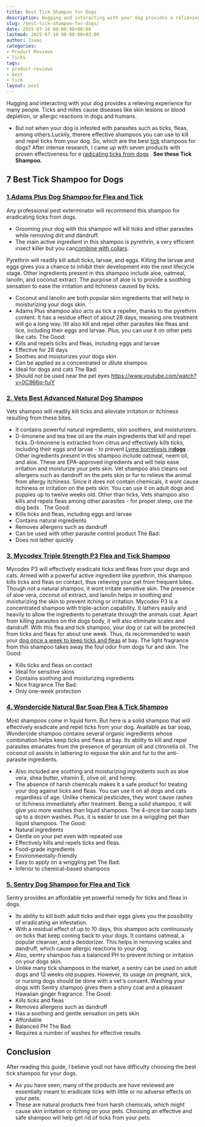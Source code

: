 ```yaml
---
title: Best Tick Shampoo for Dogs
description: Hugging and interacting with your dog provides a relieving experience for many people. Ticks and mites cause diseases like skin lesions or blood depletion, or...
slug: /best-tick-shampoo-for-dogs/
date: 2025-07-10 00:00:00+00:00
lastmod: 2025-07-10 00:00:00+03:00
author: Isaac
categories:
- Product Reviews
- Ticks
tags:
- product-reviews
- best
- tick
layout: post
---
```

Hugging and interacting with your dog provides a relieving experience for many people. Ticks and mites cause diseases like skin lesions or blood depletion, or allergic reactions in dogs and humans.
- But not when your dog is infested with parasites such as ticks, fleas, among others.Luckily, therere effective shampoos you can use to kill and repel ticks from your dog.
So, which are the best [tick](https://pestpolicy.com/best-tick-collars-for-dogs/) shampoos for dogs?
After intense research, I came up with seven products with proven effectiveness for e
[radicating ticks from dogs](https://www.banglajol.info/index.php/JAVAR/article/view/19632)
.
**See these Tick Shampoo.**
## 7 Best Tick Shampoo for Dogs
### [1.**Adams Plus Dog Shampoo for Flea and Tick**](https://www.amazon.com/dp/B004KDRGD2/?tag=p-policy-20)
Any professional pest exterminator will recommend this shampoo for eradicating ticks from dogs.
- Grooming your dog with this shampoo will kill ticks and other parasites while removing dirt and dandruff.
- The main active ingredient in this shampoo is pyrethrin, a very efficient insect killer but you can[combine with collars](https://pestpolicy.com/best-tick-collars-for-dogs/).

Pyrethrin will readily kill adult ticks, larvae, and eggs. Killing the larvae and eggs gives you a chance to inhibit their development into the next lifecycle stage.
Other ingredients present in this shampoo include aloe, oatmeal, lanolin, and coconut extract.
The purpose of aloe is to provide a soothing sensation to ease the irritation and itchiness caused by ticks.
- Coconut and lanolin are both popular skin ingredients that will help in moisturizing your dogs skin.
- Adams Plus shampoo also acts as tick a repeller, thanks to the pyrethrin content.
It has a residue effect of about 28 days, meaning one treatment will go a long way.
Itll also kill and repel other parasites like fleas and lice, including their eggs and larvae. Plus, you can use it on other pets like cats.
The Good:
- Kills and repels ticks and fleas, including eggs and larvae
- Effective for 28 days
- Soothes and moisturizes your dogs skin
- Can be applied as a concentrated or dilute shampoo
- Ideal for dogs and cats
The Bad:
- Should not be used near the pet eyes
https://www.youtube.com/watch?v=0C966q-fuiY
### [2. Vets Best Advanced Natural Dog Shampoo](https://www.amazon.com/dp/B07F44G1LS/?tag=p-policy-20)
Vets shampoo will readily kill ticks and alleviate irritation or itchiness resulting from these bites.
- It contains powerful natural ingredients, skin soothers, and moisturizers.
- D-limonene and tea tree oil are the main ingredients that kill and repel ticks.
D-limonene is extracted from citrus and effectively kills ticks, including their eggs and larvae - to prevent
[Lyme borreliosis in**dogs**](https://www.sciencedirect.com/science/article/abs/pii/S0195561610000987?via%3Dihub)
.
Other ingredients present in this shampoo include oatmeal, neem oil, and aloe. These are EPA-approved ingredients and will help ease irritation and moisturize your pets skin.
Vet shampoo also cleans out allergens such as dandruff on the pets skin or fur to relieve the animal from allergy itchiness.
Since it does not contain chemicals, it wont cause itchiness or irritation on the pets skin.
You can use it on adult dogs and puppies up to twelve weeks old. Other than ticks, Vets shampoo also kills and repels fleas among other parasites - for proper sleep, use the
dog beds
.
The Good:
- Kills ticks and fleas, including eggs and larvae
- Contains natural ingredients
- Removes allergens such as dandruff
- Can be used with other parasite control product
The Bad:
- Does not lather quickly
### [**3. Mycodex Triple Strength P3 Flea and Tick Shampoo**](https://www.amazon.com/dp/B004C3R9WI/?tag=p-policy-20)
Mycodex P3 will effectively eradicate ticks and fleas from your dogs and cats.
Armed with a powerful active ingredient like pyrethrin, this shampoo kills ticks and fleas on contact, thus relieving your pet from frequent bites.
Though not a natural shampoo, it wont irritate sensitive skin. The presence of aloe vera, coconut oil extract, and lanolin helps in soothing and moisturizing the skin to prevent itching or irritation.
Mycodex P3 is a concentrated shampoo with triple-action capability. It lathers easily and heavily to allow the ingredients to penetrate through the animals coat.
Apart from killing parasites on the dogs body, it will also eliminate scales and dandruff.
With this flea and tick shampoo, your dog or cat will be protected from ticks and fleas for about one week.
Thus, its recommended to wash your
[dog once a week to keep ticks and fleas](https://pestpolicy.com/best-flea-combs-for-dogs/)
at bay. The light fragrance from this shampoo takes away the foul odor from dogs fur and skin.
The Good:
- Kills ticks and fleas on contact
- Ideal for sensitive skins
- Contains soothing and moisturizing ingredients
- Nice fragrance
The Bad:
- Only one-week protection
### [**4. Wondercide Natural Bar Soap Flea & Tick Shampoo**](https://www.amazon.com/dp/B0758WGJTG/?tag=p-policy-20)
Most shampoos come in liquid form. But here is a solid shampoo that will effectively eradicate and repel ticks from your dog.
Available as bar soap, Wondercide shampoo contains several organic ingredients whose combination helps keep ticks and fleas at bay.
Its ability to kill and repel parasites emanates from the presence of geranium oil and citronella oil. The coconut oil assists in lathering to expose the skin and fur to the anti-parasite ingredients.
- Also included are soothing and moisturizing ingredients such as aloe vera, shea butter, vitamin E, olive oil, and honey.
- The absence of harsh chemicals makes it a safe product for treating your dog against ticks and fleas.
You can use it on all dogs and cats regardless of age. Unlike chemical pesticides, they wont cause rashes or itchiness immediately after treatment.
Being a solid shampoo, it will give you more washes than liquid shampoos. The 4-once bar soap lasts up to a dozen washes. Plus, it is easier to use on a wriggling pet than liquid shampoos.
The Good:
- Natural ingredients
- Gentle on your pet even with repeated use
- Effectively kills and repels ticks and fleas.
- Food-grade ingredients
- Environmentally-friendly
- Easy to apply on a wriggling pet
The Bad:
- Inferior to chemical-based shampoos
### [**5. Sentry Dog Shampoo for Flea and Tick**](https://www.amazon.com/dp/B001VIY6GO/?tag=p-policy-20)
Sentry provides an affordable yet powerful remedy for ticks and fleas in dogs.
- Its ability to kill both adult ticks and their eggs gives you the possibility of eradicating an infestation.
- With a residual effect of up to 10 days, this shampoo acts continuously on ticks that keep coming back to your dogs.
It contains oatmeal, a popular cleanser, and a deodorizer. This helps in removing scales and dandruff, which cause allergic reactions to your dog.
- Also, sentry shampoo has a balanced PH to prevent itching or irritation on your dogs skin.
- Unlike many tick shampoos in the market, a sentry can be used on adult dogs and 12 weeks old puppies.
However, its usage on pregnant, sick, or nursing dogs should be done with a vet's consent.
Washing your dogs with Sentry shampoo gives them a shiny coat and a pleasant Hawaiian ginger fragrance.
The Good:
- Kills ticks and fleas
- Removes allergens such as dandruff
- Has a soothing and gentle sensation on pets skin
- Affordable
- Balanced PH
The Bad:
- Requires a number of washes for effective results
## **Conclusion**
After reading this guide, I believe youll not have difficulty choosing the best tick shampoo for your dogs.
- As you have seen, many of the products are have reviewed are essentially meant to eradicate ticks with little or no adverse effects on your pets.
- These are natural products free from harsh chemicals, which might cause skin irritation or itching on your pets.
Choosing an effective and safe shampoo will help get rid of ticks from your pets.
